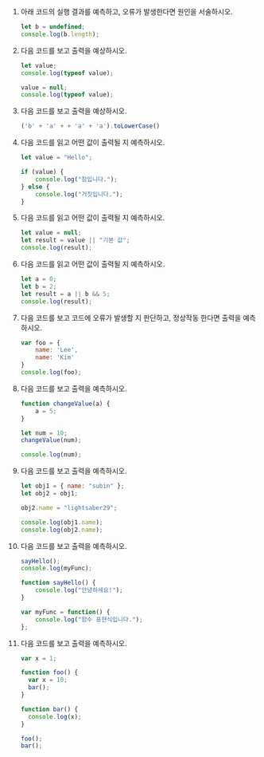 1. 아래 코드의 실행 결과를 예측하고, 오류가 발생한다면 원인을 서술하시오.
    
    ```jsx
    let b = undefined;
    console.log(b.length);
    ```


2. 다음 코드를 보고 출력을 예상하시오.
    
    ```jsx
    let value;
    console.log(typeof value);
    
    value = null;
    console.log(typeof value);
    ```


3. 다음 코드를 보고 출력을 예상하시오.
    
    ```jsx
    ('b' + 'a' + + 'a' + 'a').toLowerCase()
    ```


4. 다음 코드를 읽고 어떤 값이 출력될 지 예측하시오.
    
    ```jsx
    let value = "Hello";
    
    if (value) {
        console.log("참입니다.");
    } else {
        console.log("거짓입니다.");
    }
    ```


5. 다음 코드를 읽고 어떤 값이 출력될 지 예측하시오.
    
    ```jsx
    let value = null;
    let result = value || "기본 값";
    console.log(result);
    ```


6. 다음 코드를 읽고 어떤 값이 출력될 지 예측하시오.
    
    ```jsx
    let a = 0;
    let b = 2;
    let result = a || b && 5;
    console.log(result);
    ```


7. 다음 코드를 보고 코드에 오류가 발생할 지 판단하고, 정상작동 한다면 출력을 예측하시오.
    
    ```jsx
    var foo = {
    	name: 'Lee',
    	name: 'Kim'
    }
    console.log(foo);
    ```


8. 다음 코드를 보고 출력을 예측하시오.
    
    ```jsx
    function changeValue(a) {
        a = 5;
    }
    
    let num = 10;
    changeValue(num);
    
    console.log(num);
    ```


9. 다음 코드를 보고 출력을 예측하시오.
    
    ```jsx
    let obj1 = { name: "subin" };
    let obj2 = obj1;
    
    obj2.name = "lightsaber29";
    
    console.log(obj1.name);
    console.log(obj2.name);
    ```


10. 다음 코드를 보고 출력을 예측하시오.
    
    ```jsx
    sayHello();
    console.log(myFunc);
    
    function sayHello() {
        console.log("안녕하세요!");
    }
    
    var myFunc = function() {
        console.log("함수 표현식입니다.");
    };
    ```


11. 다음 코드를 보고 출력을 예측하시오.
    
    ```jsx
    var x = 1;
    
    function foo() {
      var x = 10;
      bar();
    }
    
    function bar() {
      console.log(x);
    }
    
    foo();
    bar();
    ```
